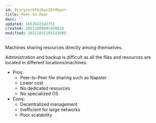 ```yaml
---
id: 9ivryssr8fbjbwi26fdhyvr
title: Peer-to-Peer
desc: ''
updated: 1652622343751
created: 20211009091450828
modified: 20211031193143880
---
```


Machines sharing resources directly among themselves.

Administration and backup is difficult as all the files and resources are located in different locations/machines.

- Pros:
  - Peer-to-Peer file sharing such as Napster
  - Lower cost
  - No dedicated resources
  - No specialized OS
- Cons:
  - Decentralized management
  - Inefficient for large networks
  - Poor scalability

